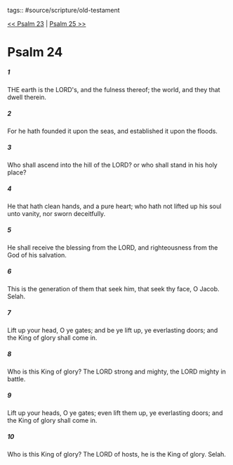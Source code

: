 tags:: #source/scripture/old-testament

[<< Psalm 23](/old-testament/19_Psalms/Psalm_23.md) | [Psalm 25 >>](/old-testament/19_Psalms/Psalm_25.md)

# Psalm 24

##### 1

THE earth is the LORD's, and the fulness thereof; the world, and they that dwell therein.

##### 2

For he hath founded it upon the seas, and established it upon the floods.

##### 3

Who shall ascend into the hill of the LORD? or who shall stand in his holy place?

##### 4

He that hath clean hands, and a pure heart; who hath not lifted up his soul unto vanity, nor sworn deceitfully.

##### 5

He shall receive the blessing from the LORD, and righteousness from the God of his salvation.

##### 6

This is the generation of them that seek him, that seek thy face, O Jacob. Selah.

##### 7

Lift up your head, O ye gates; and be ye lift up, ye everlasting doors; and the King of glory shall come in.

##### 8

Who is this King of glory? The LORD strong and mighty, the LORD mighty in battle.

##### 9

Lift up your heads, O ye gates; even lift them up, ye everlasting doors; and the King of glory shall come in.

##### 10

Who is this King of glory? The LORD of hosts, he is the King of glory. Selah.
